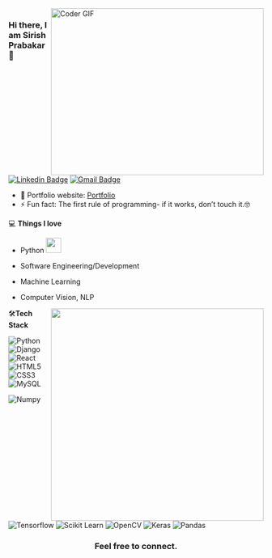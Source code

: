 <img align="right" src="https://github.com/rajaprerak/rajaprerak/blob/master/developer.gif" alt="Coder GIF" width="420" height="330">



### Hi there, I am Sirish Prabakar 👋
[![Linkedin Badge](https://img.shields.io/badge/-SirishPrabakar-blue?style=flat-square&logo=Linkedin&logoColor=white&link=https://www.linkedin.com/in/sirish-prabakar-1a5552154/)](https://www.linkedin.com/in/rajaprerak/)
[![Gmail Badge](https://img.shields.io/badge/-sirish999@gmail.com-c14438?style=flat-square&logo=Gmail&logoColor=white&link=mailto:sirish999@gmail.com)](mailto:rajaprerak@gmail.com) 

- 🎯 Portfolio website: [Portfolio](https://sirish999.github.io/sirishprabakar.github.io/)
- ⚡ Fun fact: The first rule of programming- if it works, don’t touch it.🤓

💻 **Things I love**
- Python <img src="https://media.giphy.com/media/WUlplcMpOCEmTGBtBW/giphy.gif" width="30"> 
- Software Engineering/Development 
- Machine Learning
- Computer Vision, NLP

    <a href="https://github.com/anuraghazra/github-readme-stats" title="Go to Source">
      <img align="right" width=420 height="auto" src="https://github-readme-stats.vercel.app/api?username=rajaprerak&show_icons=true&theme=dark&border_color=61dafb&hide_border=true&include_all_commits=true" />
    </a>
    
🛠**Tech Stack**

![Python](https://img.shields.io/badge/-Python-000000?style=flat&logo=python)
![Django](https://img.shields.io/badge/-Django-000000?style=flat&logo=Django)
![React](https://img.shields.io/badge/-React-000000?style=flat&logo=react)
![HTML5](https://img.shields.io/badge/-HTML5-000000?style=flat&logo=HTML5)
![CSS3](https://img.shields.io/badge/-CSS3-000000?style=flat&logo=CSS3)
![MySQL](https://img.shields.io/badge/-MySQL-000000?style=flat&logo=MySQL)

![Numpy](https://img.shields.io/badge/-Numpy-000000?style=flat&logo=numpy)
![Tensorflow](https://img.shields.io/badge/-Tensorflow-000000?style=flat&logo=tensorflow)
![Scikit Learn](https://img.shields.io/badge/-Scikit%20Learn-000000?style=flat&logo=scikit-learn)
![OpenCV](https://img.shields.io/badge/-OpenCV-000000?style=flat&logo=opencv)
![Keras](https://img.shields.io/badge/-keras-000000?style=flat&logo=keras)
![Pandas](https://img.shields.io/badge/-Pandas-000000?style=flat&logo=pandas)

<div align="center">
    <h3 align="center">Feel free to connect.</h3>
</div>

